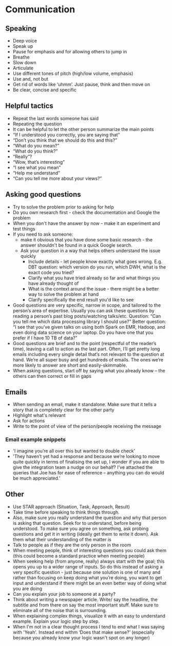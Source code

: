 # Communication 

## Speaking
- Deep voice
- Speak up 
- Pause for emphasis and for allowing others to jump in 
- Breathe 
- Slow down 
- Articulate 
- Use different tones of pitch (high/low volume, emphasis) 
- Use and, not but 
- Get rid of words like ‘uhmm’. Just pause, think and then move on 
- Be clear, concise and specific 

## Helpful tactics
- Repeat the last words someone has said
- Repeating the question
- It can be helpful to let the other person summarize the main points
- “If I understood you correctly, you are saying that”
- “Don’t you think that we should do this and this?”
- “What do you mean?”
- “What do you think?”
- “Really”?
- “Wow, that’s interesting”
- “I see what you mean”
- “Help me understand”
- “Can you tell me more about your views?”

## Asking good questions
- Try to solve the problem prior to asking for help
- Do you own research first - check the documentation and Google the problem
- When you don't have the answer by now - make it an experiment and test things
- If you need to ask someone: 
    - make it obvious that you have done some basic research - the answer shouldn't be found in a quick Google search. 
    - Ask your question in a way that helps others understand the issue quickly 
        - Include details - let people know exactly what goes wrong. E.g. DBT question: which version do you run, which DWH, what is the exact code you tried?
        - Clarify what you have tried already so far and what things you have already thought of 
        - What is the context around the issue - there might be a better way to solve the problem at hand
        - Clarify specifically the end result you'd like to see
- Good questions are very specific, narrow in scope, and tailored to the person’s area of expertise. Usually you can ask these questions by reading a person’s past blog posts/watching talks/etc. Question: “Can you tell me which data processing library I should use?” Better question: “I see that you’ve given talks on using both Spark on EMR, Hadoop, and even doing data science on your laptop. Do you have one that you prefer if I have 10 TB of data?”
- Good questions are brief and to the point (respectful of the reader’s time), leaving a call to action as the last part. Often, I’ll get pretty long emails including every single detail that’s not relevant to the question at hand. We’re all super busy and get hundreds of emails. The ones we’re more likely to answer are short and easily-skimmable.
- When asking questions, start off by saying what you already know – the others can then correct or fill in gaps 

## Emails 
- When sending an email, make it standalone. Make sure that it tells a story that is completely clear for the other party 
- Highlight what's relevant 
- Ask for actions 
- Write to the point of view of the person/people receiving the message

### Email example snippets
- 'I imagine you’re all over this but wanted to double check'
- 'They haven’t yet had a response and because we’re looking to move quite quickly in terms of finalising the set up, I wonder if you are able to give the integration team a nudge on our behalf?  I’ve attached the queries that Joe has for ease of reference – anything you can do would be much appreciated.'





## Other
- Use STAR approach (Situation, Task, Approach, Result)
- Take time before speaking to think things through. 
- Also, make sure you really understand the question and why that person is asking that question. Seek for to understand, before being understood. To make sure you agree on something, ask probing questions and get it in writing (ideally get them to write it down). Ask them what their understanding of the matter is  
- Talk to people as if they are the only person in the room
- When meeting people, think of interesting questions you could ask them (this could become a standard practice when meeting people) 
- When seeking help (from anyone, really) always start with the goal; this opens you up to a wider range of inputs. So do this instead of asking a very specific question - just because one solution is one of many and rather than focusing on keep doing what you’re doing, you want to get input and understand if there might be an even better way of doing what you are doing 
- Can you explain your job to someone at a party? 
- Think about writing a newspaper article. Write/ say the headline, the subtitle and from there on say the most important stuff. Make sure to eliminate all of the noise that is surrounding.
- When explaining complex things, visualize it with an easy to understand example. Explain your logic step by step. 
- When I'm not in a clear thought process I tend to end what I was saying with 'Yeah'. Instead end withm ‘Does that make sense?’ (especially because you already know your logic wasn't spot on any longer)
